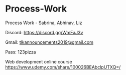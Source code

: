 # Process-Work
Process Work - Sabrina, Abhinav, Liz

Discord: https://discord.gg/WmFaJ3v

Gmail: tlkannouncements2019@gmail.com

Pass: 123pizza

Web development online course
https://www.udemy.com/share/100026BEAbclpUTXQ=/

